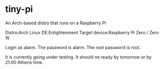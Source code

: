 # tiny-pi
An Arch-based distro that runs on a Raspberry Pi

Distro:Arch Linux
DE:Enlightenment
Target device:Raspberry Pi Zero / Zero W

Login as alarm. The password is alarm.
The root password is root.

It is currently going under testing. It should ne ready by tomorrow or by 21:00 Athens time.
